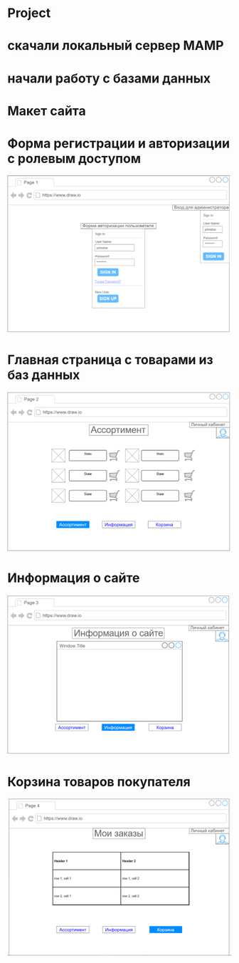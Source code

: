 # Project
# скачали локальный сервер MAMP
# начали работу с базами данных
# Макет сайта
# Форма регистрации и авторизации с ролевым доступом
![Форма регистрации и авторизации с ролевым доступом](https://github.com/NeFlex2/Project/blob/main/Макет/1.png)
# Главная страница с товарами из баз данных
![Главная страница с товарами из баз данных](https://github.com/NeFlex2/Project/blob/main/Макет/2.png)
# Информация о сайте
![Информация о сайте](https://github.com/NeFlex2/Project/blob/main/Макет/3.png)
# Корзина товаров покупателя
![Корзина товаров покупателя](https://github.com/NeFlex2/Project/blob/main/Макет/4.png)
